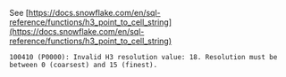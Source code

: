 See [https://docs.snowflake.com/en/sql-reference/functions/h3_point_to_cell_string](https://docs.snowflake.com/en/sql-reference/functions/h3_point_to_cell_string)
```
100410 (P0000): Invalid H3 resolution value: 18. Resolution must be between 0 (coarsest) and 15 (finest).
```
